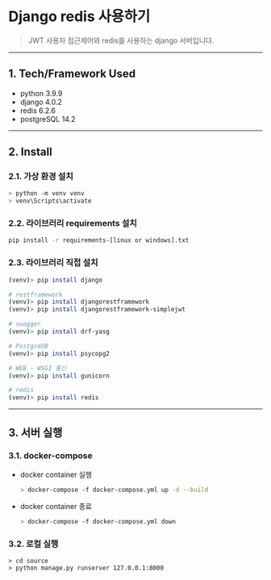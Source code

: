 # Django redis 사용하기

> JWT 사용자 접근제어와 redis를 사용하는 django 서버입니다.


---

## 1. Tech/Framework Used

- python 3.9.9
- django 4.0.2
- redis 6.2.6
- postgreSQL 14.2


---

## 2. Install

### 2.1. 가상 환경 설치

```bash
> python -m venv venv
> venv\Scripts\activate
```

### 2.2. 라이브러리 requirements 설치

```bash
pip install -r requirements-[linux or windows].txt
```

### 2.3. 라이브러리 직접 설치

```bash
(venv)> pip install django

# restframework
(venv)> pip install djangorestframework
(venv)> pip install djangorestframework-simplejwt

# swagger
(venv)> pip install drf-yasg

# PostgreDB
(venv)> pip install psycopg2

# WEB - WSGI 통신
(venv)> pip install gunicorn

# redis
(venv)> pip install redis
```


---

## 3. 서버 실행

### 3.1. docker-compose

- docker container 실행
    ```bash
    > docker-compose -f docker-compose.yml up -d --build
    ```
- docker container 종료
    ```bash
    > docker-compose -f docker-compose.yml down
    ```

### 3.2. 로컬 실행

```
> cd source
> python manage.py runserver 127.0.0.1:8000
```